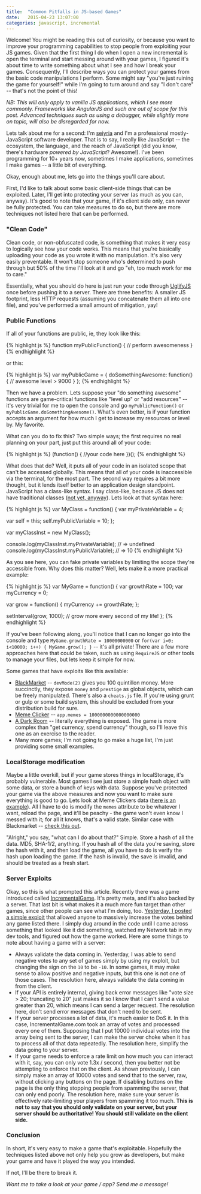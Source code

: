 ```yaml
---
title:  "Common Pitfalls in JS-based Games"
date:   2015-04-23 13:07:00
categories: javascript, incremental
---
```


Welcome! You might be reading this out of curiosity, or because you want to improve your programming capabilities to stop people from exploiting your JS games. Given that the first thing I do when I open a new incremental is open the terminal and start messing around with your games, I figured it's about time to write something about what I see and how I break your games. Consequently, I'll describe ways you can protect your games from the basic code manipulations I perform. Some might say "you're just ruining the game for yourself!" while I'm going to turn around and say "I don't care" -- that's not the point of this! 

_NB: This will only apply to vanilla JS applications, which I see more commonly. Frameworks like AngularJS and such are out of scope for this post. Advanced techniques such as using a debugger, while slightly more on topic, will also be disregarded for now._



Lets talk about me for a second: I'm [seiyria](http://seiyria.com) and I'm a professional mostly-JavaScript software developer. That is to say, I really like JavaScript -- the ecosystem, the language, and the reach of JavaScript (did you know, there's hardware _powered by JavaScript_? Awesome!). I've been programming for 10+ years now, sometimes I make applications, sometimes I make games -- a little bit of everything.

Okay, enough about me, lets go into the things you'll care about.

First, I'd like to talk about some basic client-side things that can be exploited. Later, I'll get into protecting your server (as much as you can, anyway). It's good to note that your game, if it's client side only, can never be fully protected. You can take measures to do so, but there are more techniques not listed here that can be performed.

### "Clean Code"

Clean code, or non-obfuscated code, is something that makes it very easy to logically see how your code works. This means that you're basically uploading your code as you wrote it with no manipulation. It's also very easily preventable. It won't stop someone who's determined to push through but 50% of the time I'll look at it and go "eh, too much work for me to care."

Essentially, what you should do here is just run your code through [UglifyJS](https://github.com/mishoo/UglifyJS) once before pushing it to a server. There are three benefits: A smaller JS footprint, less HTTP requests (assuming you concatenate them all into one file), and you've performed a small amount of mitigation, yay!

### Public Functions

If all of your functions are public, ie, they look like this:

{% highlight js %}
function myPublicFunction() {
  // perform awesomeness
}
{% endhighlight %}

or this:

{% highlight js %}
var myPublicGame = {
  doSomethingAwesome: function() {
    // awesome level > 9000
  }
};
{% endhighlight %}

Then we have a problem. Lets suppose your "do something awesome" functions are game-critical functions like "level up" or "add resources" -- it's very trivial for me to open the console and go `myPublicFunction()` or `myPublicGame.doSomethingAwesome()`. What's even better, is if your function accepts an argument for how much I get to increase my resources or level by. My favorite.

What can you do to fix this? Two simple ways; the first requires no real planning on your part, just put this around all of your code:

{% highlight js %}
(function() {
  //your code here
})();
{% endhighlight %}

What does that do? Well, it puts all of your code in an isolated scope that can't be accessed globally. This means that all of your code is inaccessible via the terminal, for the most part. The second way requires a bit more thought, but it lends itself better to an application design standpoint. JavaScript has a class-like syntax. I say class-like, because JS does not have traditional classes ([not yet, anyway](https://babeljs.io/docs/learn-es6/#classes)). Lets look at that syntax here:

{% highlight js %}
var MyClass = function() {
  var myPrivateVariable = 4;
  
  var self = this;
  self.myPublicVariable = 10;
};

var myClassInst = new MyClass();

console.log(myClassInst.myPrivateVariable); // => undefined
console.log(myClassInst.myPublicVariable); // => 10
{% endhighlight %}

As you see here, you can fake private variables by limiting the scope they're accessible from. Why does this matter? Well, lets make it a more practical example:

{% highlight js %}
var MyGame = function() {
  var growthRate = 100;
  var myCurrency = 0;
  
  var grow = function() {
    myCurrency += growthRate;
  };
  
  setInterval(grow, 1000); // grow more every second of my life!
};
{% endhighlight %}

If you've been following along, you'll notice that I can no longer go into the console and type `MyGame.growthRate = 10000000000` or `for(var i=0; i<10000; i++) { MyGame.grow(); }` -- it's all private! There are a few more approaches here that could be taken, such as using `RequireJS` or other tools to manage your files, but lets keep it simple for now.

Some games that have exploits like this available:

* [BlackMarket](http://totominc.github.io/blackmarket/) -- `devMode(2)` gives you 100 quintillon money. More succinctly, they expose `money` and `prestige` as global objects, which can be freely manipulated. There's also a `cheats.js` file. If you're using grunt or gulp or some build system, this should be excluded from your distribution build for sure.
* [Meme Clicker](http://sixbytesunder.com/memeclicker/) -- `app.memes = 1000000000000000000`
* [A Dark Room](http://adarkroom.doublespeakgames.com/) -- literally everything is exposed. The game is more complex than "get currency, spend currency" though, so I'll leave this one as an exercise to the reader.
* Many more games; I'm not going to go make a huge list, I'm just providing some small examples.

### LocalStorage modification

Maybe a little overkill, but if your game stores things in localStorage, it's probably vulnerable. Most games I see just store a simple hash object with some data, or store a bunch of keys with data. Suppose you've protected your game via the above measures and now you want to make sure everything is good to go. Lets look at Meme Clickers data ([here is an example](http://hastebin.com/hekobosiwu.cpp)). All I have to do is modify the `memes` attribute to be whatever I want, reload the page, and it'll be peachy - the game won't even know I messed with it; for all it knows, that's a valid state. Similar case with Blackmarket -- [check this out](http://hastebin.com/keselinowo.cpp).

"Alright," you say, "what can I do about that?" Simple. Store a hash of all the data. MD5, SHA-1/2, anything. If you hash all of the data you're saving, store the hash with it, and then load the game, all you have to do is verify the hash upon loading the game. If the hash is invalid, the save is invalid, and should be treated as a fresh start.

### Server Exploits

Okay, so this is what prompted this article. Recently there was a game introduced called [IncrementalGame](http://incrementalgame.com/). It's pretty meta, and it's also backed by a server. That last bit is what makes it a much more fun target than other games, since other people can see what I'm doing, too. [Yesterday, I posted a simple exploit](http://www.reddit.com/r/incremental_games/comments/33fylj/incrementalgamecom_shall_we_play_a_game/cqksb2g) that allowed anyone to massively increase the votes behind any game listed there. I simply dug around in the code until I came across something that looked like it did something, watched my Network tab in my dev tools, and figured out how the game worked. Here are some things to note about having a game with a server:

* Always validate the data coming in. Yesterday, I was able to send negative votes to any set of games simply by using my exploit, but changing the sign on the `10` to be `-10`. In some games, it may make sense to allow positive and negative inputs, but this one is not one of those cases. The resolution here, always validate the data coming in from the client.
* If your API is entirely internal, giving back error messages like "vote size > 20; truncating to 20" just makes it so I know that I can't send a value greater than 20, which means I can send a larger request. The resolution here, don't send error messages that don't need to be sent.
* If your server processes a lot of data, it's much easier to DoS it. In this case, IncrementalGame.com took an array of votes and processed every one of them. Supposing that I put 10000 individual votes into the array being sent to the server, I can make the server choke when it has to process all of that data repeatedly. The resolution here, simplify the data going to your server.
* If your game needs to enforce a rate limit on how much you can interact with it, say, you can only vote 1.3x / second, then you better not be attempting to enforce that on the client. As shown previously, I can simply make an array of 10000 votes and send that to the server, raw, without clicking any buttons on the page. If disabling buttons on the page is the only thing stopping people from spamming the server, that can only end poorly. The resolution here, make sure your server is effectively rate-limiting your players from spamming it too much. **This is not to say that you should only validate on your server, but your server should be authoritative! You should still validate on the client side.**

### Conclusion

In short, it's very easy to make a game that's exploitable. Hopefully the techniques listed above not only help you grow as developers, but make your game and have it played the way you intended.

If not, I'll be there to break it.

_Want me to take a look at your game / app? Send me a message!_
